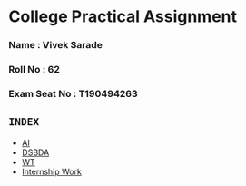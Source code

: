 # College Practical Assignment

### Name : Vivek Sarade
### Roll No : 62
### Exam Seat No : T190494263

## `INDEX`
- [AI](https://github.com/mr-vicky/TE-Practicals/tree/main/AI)
- [DSBDA](https://github.com/mr-vicky/TE-Practicals/tree/main/DSBDA) 
- [WT](https://github.com/mr-vicky/TE-Practicals/tree/main/WebTechnology)
- [Internship Work](https://github.com/mr-vicky/TE-Practicals/tree/main/Internship-Work)

